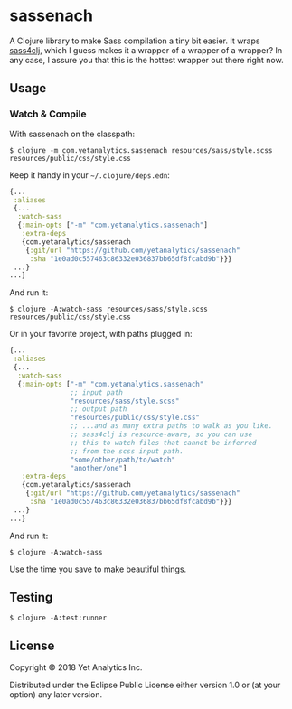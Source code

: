 # sassenach

A Clojure library to make Sass compilation a tiny bit easier. It wraps [sass4clj](https://github.com/Deraen/sass4clj), which I guess makes it a wrapper of a wrapper of a wrapper? In any case, I assure you that this is the hottest wrapper out there right now.

## Usage

### Watch & Compile

With sassenach on the classpath:

``` shell
$ clojure -m com.yetanalytics.sassenach resources/sass/style.scss resources/public/css/style.css
```

Keep it handy in your `~/.clojure/deps.edn`:

``` clojure
{...
 :aliases
 {...
  :watch-sass
  {:main-opts ["-m" "com.yetanalytics.sassenach"]
   :extra-deps
   {com.yetanalytics/sassenach
    {:git/url "https://github.com/yetanalytics/sassenach"
     :sha "1e0ad0c557463c86332e036837bb65df8fcabd9b"}}}
 ...}
...}
```

And run it:

``` shell
$ clojure -A:watch-sass resources/sass/style.scss resources/public/css/style.css
```

Or in your favorite project, with paths plugged in:

``` clojure
{...
 :aliases
 {...
  :watch-sass
  {:main-opts ["-m" "com.yetanalytics.sassenach"
               ;; input path
               "resources/sass/style.scss"
               ;; output path
               "resources/public/css/style.css"
               ;; ...and as many extra paths to walk as you like.
               ;; sass4clj is resource-aware, so you can use
               ;; this to watch files that cannot be inferred
               ;; from the scss input path.
               "some/other/path/to/watch"
               "another/one"]
   :extra-deps
   {com.yetanalytics/sassenach
    {:git/url "https://github.com/yetanalytics/sassenach"
     :sha "1e0ad0c557463c86332e036837bb65df8fcabd9b"}}}
 ...}
...}
```

And run it:

``` shell
$ clojure -A:watch-sass
```

Use the time you save to make beautiful things.

## Testing

``` shell
$ clojure -A:test:runner
```

## License

Copyright © 2018 Yet Analytics Inc.

Distributed under the Eclipse Public License either version 1.0 or (at
your option) any later version.
